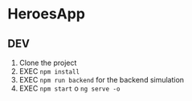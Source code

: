 # HeroesApp

## DEV

1. Clone the project
2. EXEC `npm install`
3. EXEC `npm run backend` for the backend simulation
4. EXEC `npm start` o `ng serve -o`


